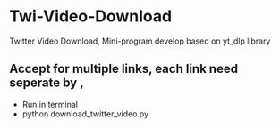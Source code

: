 # Twi-Video-Download
 Twitter Video Download, Mini-program develop based on yt_dlp library
## Accept for multiple links, each link need seperate by ,
*  Run in terminal
*  python download_twitter_video.py
